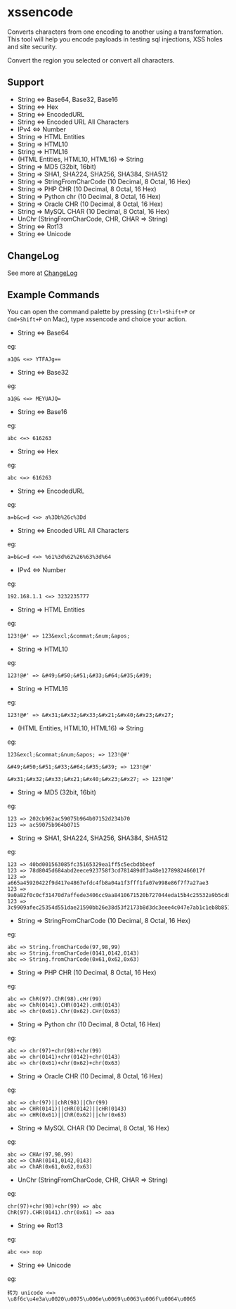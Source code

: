 # xssencode

Converts characters from one encoding to another using a transformation. This tool will help you encode payloads in testing sql injections, XSS holes and site security.

Convert the region you selected or convert all characters.

## Support

* String <=> Base64, Base32, Base16
* String <=> Hex
* String <=> EncodedURL
* String <=> Encoded URL All Characters
* IPv4 <=> Number
* String => HTML Entities
* String => HTML10
* String => HTML16
* (HTML Entities, HTML10, HTML16) => String
* String => MD5 (32bit, 16bit)
* String => SHA1, SHA224, SHA256, SHA384, SHA512
* String => StringFromCharCode (10 Decimal, 8 Octal, 16 Hex)
* String => PHP CHR (10 Decimal, 8 Octal, 16 Hex)
* String => Python chr (10 Decimal, 8 Octal, 16 Hex)
* String => Oracle CHR (10 Decimal, 8 Octal, 16 Hex)
* String => MySQL CHAR (10 Decimal, 8 Octal, 16 Hex)
* UnChr (StringFromCharCode, CHR, CHAR => String)
* String <=> Rot13
* String <=> Unicode

## ChangeLog

See more at [ChangeLog](./CHANGELOG.md)

## Example Commands

You can open the command palette by pressing (`Ctrl+Shift+P` or `Cmd+Shift+P` on Mac), type xssencode and choice your action.

* String <=> Base64

eg:

```
a1@& <=> YTFAJg==
```

* String <=> Base32

eg:

```
a1@& <=> MEYUAJQ=
```

* String <=> Base16

eg:

```
abc <=> 616263
```

* String <=> Hex

eg:

```
abc <=> 616263
```

* String <=> EncodedURL

eg:

```
a=b&c=d <=> a%3Db%26c%3Dd
```

* String <=> Encoded URL All Characters

eg:

```
a=b&c=d <=> %61%3d%62%26%63%3d%64
```

* IPv4 <=> Number

eg:

```
192.168.1.1 <=> 3232235777
```

* String => HTML Entities

eg:

```
123!@#' => 123&excl;&commat;&num;&apos;
```

* String => HTML10

eg:

```
123!@#' => &#49;&#50;&#51;&#33;&#64;&#35;&#39;
```

* String => HTML16

eg:

```
123!@#' => &#x31;&#x32;&#x33;&#x21;&#x40;&#x23;&#x27;
```

* (HTML Entities, HTML10, HTML16) => String

eg:

```
123&excl;&commat;&num;&apos; => 123!@#'

&#49;&#50;&#51;&#33;&#64;&#35;&#39; => 123!@#'

&#x31;&#x32;&#x33;&#x21;&#x40;&#x23;&#x27; => 123!@#'
```

* String => MD5 (32bit, 16bit)

eg:

```
123 => 202cb962ac59075b964b07152d234b70
123 => ac59075b964b0715
```

* String => SHA1, SHA224, SHA256, SHA384, SHA512

eg:

```
123 => 40bd001563085fc35165329ea1ff5c5ecbdbbeef
123 => 78d8045d684abd2eece923758f3cd781489df3a48e1278982466017f
123 => a665a45920422f9d417e4867efdc4fb8a04a1f3fff1fa07e998e86f7f7a27ae3
123 => 9a0a82f0c0cf31470d7affede3406cc9aa8410671520b727044eda15b4c25532a9b5cd8aaf9cec4919d76255b6bfb00f
123 => 3c9909afec25354d551dae21590bb26e38d53f2173b8d3dc3eee4c047e7ab1c1eb8b85103e3be7ba613b31bb5c9c36214dc9f14a42fd7a2fdb84856bca5c44c2
```

* String => StringFromCharCode (10 Decimal, 8 Octal, 16 Hex)

eg:

```
abc => String.fromCharCode(97,98,99)
abc => String.fromCharCode(0141,0142,0143)
abc => String.fromCharCode(0x61,0x62,0x63)
```

* String => PHP CHR (10 Decimal, 8 Octal, 16 Hex)

eg:

```
abc => ChR(97).ChR(98).cHr(99)
abc => ChR(0141).CHR(0142).cHR(0143)
abc => chr(0x61).Chr(0x62).CHr(0x63)
```

* String => Python chr (10 Decimal, 8 Octal, 16 Hex)

eg:

```
abc => chr(97)+chr(98)+chr(99)
abc => chr(0141)+chr(0142)+chr(0143)
abc => chr(0x61)+chr(0x62)+chr(0x63)
```

* String => Oracle CHR (10 Decimal, 8 Octal, 16 Hex)

eg:

```
abc => chr(97)||chR(98)||Chr(99)
abc => CHR(0141)||cHR(0142)||cHR(0143)
abc => cHR(0x61)||ChR(0x62)||chr(0x63)
```

* String => MySQL CHAR (10 Decimal, 8 Octal, 16 Hex)

eg:

```
abc => CHAr(97,98,99)
abc => ChAR(0141,0142,0143)
abc => ChAR(0x61,0x62,0x63)
```

* UnChr (StringFromCharCode, CHR, CHAR => String)

eg:

```
chr(97)+chr(98)+chr(99) => abc
ChR(97).CHR(0141).chr(0x61) => aaa
```

* String <=> Rot13

eg:

```
abc <=> nop
```

* String <=> Unicode

eg:

```
转为 unicode <=> \u8f6c\u4e3a\u0020\u0075\u006e\u0069\u0063\u006f\u0064\u0065
```

